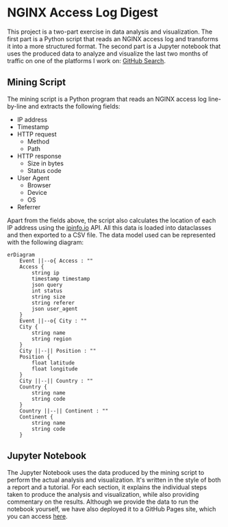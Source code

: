 # NGINX Access Log Digest

This project is a two-part exercise in data analysis and visualization.
The first part is a Python script that reads an NGINX access log and
transforms it into a more structured format. The second part is a
Jupyter notebook that uses the produced data to analyze and visualize
the last two months of traffic on one of the platforms I work on:
[GitHub Search](https://seart-ghs.si.usi.ch).

## Mining Script

The mining script is a Python program that reads an NGINX access log
line-by-line and extracts the following fields:

- IP address
- Timestamp
- HTTP request
  - Method
  - Path
- HTTP response
  - Size in bytes
  - Status code
- User Agent
  - Browser
  - Device
  - OS
- Referrer

Apart from the fields above, the script also calculates the location of
each IP address using the [ipinfo.io](https://ipinfo.io/) API. All this
data is loaded into dataclasses and then exported to a CSV file. The data
model used can be represented with the following diagram:

```mermaid
erDiagram
    Event ||--o{ Access : ""
    Access {
        string ip
        timestamp timestamp
        json query
        int status
        string size
        string referer
        json user_agent
    }
    Event ||--o{ City : ""
    City {
        string name
        string region
    }
    City ||--|| Position : ""
    Position {
        float latitude
        float longitude
    }
    City ||--|| Country : ""
    Country {
        string name
        string code
    }
    Country ||--|| Continent : ""
    Continent {
        string name
        string code
    }
```

## Jupyter Notebook

The Jupyter Notebook uses the data produced by the mining script to
perform the actual analysis and visualization. It's written in the
style of both a report and a tutorial. For each section, it explains the
individual steps taken to produce the analysis and visualization, while
also providing commentary on the results. Although we provide the data
to run the notebook yourself, we have also deployed it to a GitHub
Pages site, which you can access
[here](https://dabico.github.io/nginx-access-log-digest/notebook.html).

